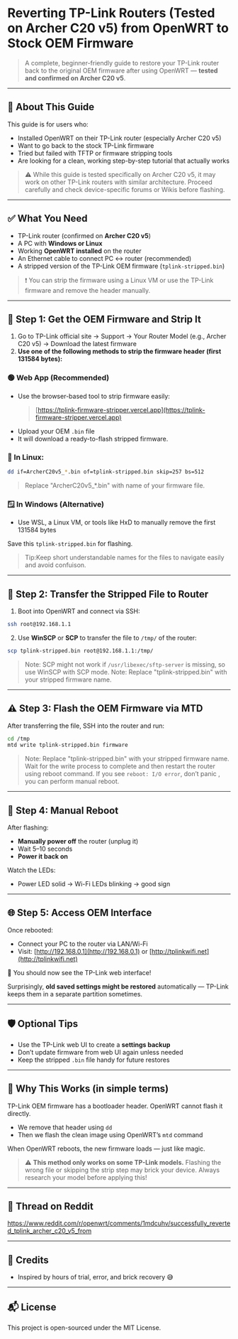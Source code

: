 # Reverting TP-Link Routers (Tested on Archer C20 v5) from OpenWRT to Stock OEM Firmware

> A complete, beginner-friendly guide to restore your TP-Link router back to the original OEM firmware after using OpenWRT — **tested and confirmed on Archer C20 v5**.

---

## 📌 About This Guide

This guide is for users who:

* Installed OpenWRT on their TP-Link router (especially Archer C20 v5)
* Want to go back to the stock TP-Link firmware
* Tried but failed with TFTP or firmware stripping tools
* Are looking for a clean, working step-by-step tutorial that actually works

> ⚠️ While this guide is tested specifically on Archer C20 v5, it may work on other TP-Link routers with similar architecture. Proceed carefully and check device-specific forums or Wikis before flashing.

---

## ✅ What You Need

* TP-Link router (confirmed on **Archer C20 v5**)
* A PC with **Windows or Linux**
* Working **OpenWRT installed** on the router
* An Ethernet cable to connect PC ↔ router (recommended)
* A stripped version of the TP-Link OEM firmware (`tplink-stripped.bin`)

> ❗ You can strip the firmware using a Linux VM or use the TP-Link firmware and remove the header manually.

---

## 🧰 Step 1: Get the OEM Firmware and Strip It

1. Go to TP-Link official site → Support → Your Router Model (e.g., Archer C20 v5) → Download the latest firmware
2. **Use one of the following methods to strip the firmware header (first 131584 bytes):**

### 🟢 Web App (Recommended)
- Use the browser-based tool to strip firmware easily:
  > [https://tplink-firmware-stripper.vercel.app](https://tplink-firmware-stripper.vercel.app)
- Upload your OEM `.bin` file
- It will download a ready-to-flash stripped firmware.

### 🐧 In Linux:
```bash
dd if=ArcherC20v5_*.bin of=tplink-stripped.bin skip=257 bs=512
```
> Replace "ArcherC20v5_*.bin" with name of your firmware file.



### 🪟 In Windows (Alternative)
- Use WSL, a Linux VM, or tools like HxD to manually remove the first 131584 bytes

Save this `tplink-stripped.bin` for flashing.
> Tip:Keep short understandable names for the files to navigate easily and avoid confuison.
---

## 🔌 Step 2: Transfer the Stripped File to Router

1. Boot into OpenWRT and connect via SSH:

```bash
ssh root@192.168.1.1
```

2. Use **WinSCP** or **SCP** to transfer the file to `/tmp/` of the router:

```bash
scp tplink-stripped.bin root@192.168.1.1:/tmp/
```

> Note: SCP might not work if `/usr/libexec/sftp-server` is missing, so use WinSCP with SCP mode.
> Note: Replace "tplink-stripped.bin" with your stripped firmware name.

---

## ⚠️ Step 3: Flash the OEM Firmware via MTD

After transferring the file, SSH into the router and run:

```bash
cd /tmp
mtd write tplink-stripped.bin firmware
```
> Note: Replace "tplink-stripped.bin" with your stripped firmware name.
> Wait for the write process to complete and then restart the router using reboot command. If you see `reboot: I/O error`, don’t panic , you can perform manual reboot.

---

## 🔁 Step 4: Manual Reboot

After flashing:

* **Manually power off** the router (unplug it)
* Wait 5–10 seconds
* **Power it back on**

Watch the LEDs:

* Power LED solid → Wi-Fi LEDs blinking → good sign

---

## 🌐 Step 5: Access OEM Interface

Once rebooted:

* Connect your PC to the router via LAN/Wi-Fi
* Visit: [http://192.168.0.1](http://192.168.0.1) or [http://tplinkwifi.net](http://tplinkwifi.net)

🎉 You should now see the TP-Link web interface!

Surprisingly, **old saved settings might be restored** automatically — TP-Link keeps them in a separate partition sometimes.

---

## 🛡️ Optional Tips

* Use the TP-Link web UI to create a **settings backup**
* Don’t update firmware from web UI again unless needed
* Keep the stripped `.bin` file handy for future restores

---

## 🧠 Why This Works (in simple terms)

TP-Link OEM firmware has a bootloader header. OpenWRT cannot flash it directly.

* We remove that header using `dd`
* Then we flash the clean image using OpenWRT’s `mtd` command

When OpenWRT reboots, the new firmware loads — just like magic.

> ⚠️ **This method only works on some TP-Link models.** Flashing the wrong file or skipping the strip step may brick your device. Always research your model before applying this!

---

## 🧵 Thread on Reddit

https://www.reddit.com/r/openwrt/comments/1mdcuhv/successfully_reverted_tplink_archer_c20_v5_from

---

## 🙌 Credits

* Inspired by hours of trial, error, and brick recovery 😅

---

## 📬 License

This project is open-sourced under the MIT License.

